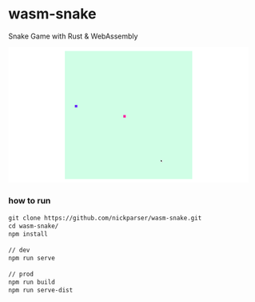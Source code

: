 # wasm-snake
Snake Game with Rust & WebAssembly

![alt snake](https://github.com/nickparser/wasm-snake/blob/master/img/snake.gif)

### how to run
```
git clone https://github.com/nickparser/wasm-snake.git
cd wasm-snake/
npm install 

// dev
npm run serve

// prod
npm run build
npm run serve-dist
```
